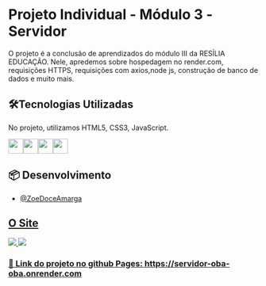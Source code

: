 # Projeto Individual - Módulo 3 -Servidor

O projeto é a conclusão de aprendizados do módulo III da RESÍLIA EDUCAÇÃO. Nele, apredemos sobre hospedagem no render.com, requisições HTTPS, requisições com axios,node js, construção de banco de dados e muito mais. 


<h2>🛠️Tecnologias Utilizadas </h2>

No projeto, utilizamos HTML5, CSS3, JavaScript.
<div style="display:flex;flex-direction:row">
<img src="https://user-images.githubusercontent.com/65381107/196037267-fecea9a3-707c-4593-b8f2-5312e5460226.png" style=" width:30px;cursor:default">
<img src="https://user-images.githubusercontent.com/65381107/196037366-644f5ea7-3d70-4842-9e71-d44dd1788a0f.png" style=" width:30px;cursor:default">
<img src="https://user-images.githubusercontent.com/65381107/196037868-0db149ff-301a-4162-a36a-73577f5c4302.png" style=" width:30px;cursor:default">
<img src="https://user-images.githubusercontent.com/65381107/208684560-4aa18554-7649-46dc-9169-a10352e41771.png" style=" width:30px;cursor:default">
</div>

<h2> 📦 Desenvolvimento</h2>

<ul>
  <li><a href="https://github.com/ZoeDoceAmarga">@ZoeDoceAmarga</li>
</ul>

<h2> O Site </h2>

<img src="https://user-images.githubusercontent.com/65381107/208683461-f98306fc-52da-4113-936b-c960bef16ed1.jpg">
<img src="https://user-images.githubusercontent.com/65381107/208683468-ccd54b23-43a0-4eb5-bfd1-a64fcf527408.jpg">







<h3>📌 Link do projeto no github Pages: <a href="https://servidor-oba-oba.onrender.com">https://servidor-oba-oba.onrender.com </h3>

